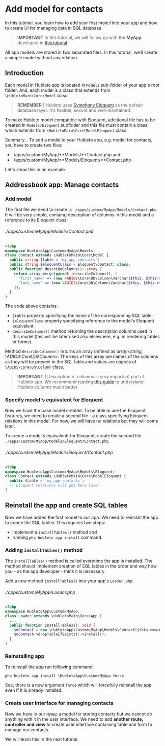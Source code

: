 # Add model for contacts

In this tutorial, you learn how to add your first model into your app and how to create UI for managing data in SQL database.

> **IMPORTANT** In this tutorial, we will follow up with the **MyApp** developed in [this tutorial](add-route-controller-and-view).

All app models are stored in two separated files. In this tutorial, we'll create a simple model without any relation.

## Introduction

Each model in Hubleto app is located in `Models` sub-folder of your app's root folder. And, each model is a class that extends from `\HubletoMain\Core\Model` class.

> **REMEMBER** | Hubleto uses [Symphony Eloquent](https://laravel.com/docs/11.x/eloquent) as the default database layer. It's flexible, secure and well-maintained.

To make Hubleto model compatible with Eloquent, additional file has to be created in `Models/Eloquent` subfolder and this file must contain a class which extends from `\HubletoMain\Core\ModelEloquent` class.

Summary... To add a model to your Hubleto app, e.g. model for contacts, you have to create two files:

  * ./apps/custom/MyApp/**Models/**Contact.php and
  * ./apps/custom/MyApp/**Models/Eloquent/**Contact.php

Let's show this in an example.

## Addressbook app: Manage contacts

### Add model

The first file we need to create is `./apps/custom/MyApp/Models/Contact.php`. It will be very simple, containg description of columns in this model and a reference to its Eloquent class:

###### ./apps/custom/MyApp/Models/Contact.php
```php
<?php
namespace HubletoApp\Custom\MyApp\Models;
class Contact extends \HubletoMain\Core\Model {
  public string $table = 'my_app_contacts';
  public string $eloquentClass = Eloquent\Contact::class;
  public function describeColumns(): array {
    return array_merge(parent::describeColumns(), [
      'first_name' => (new \ADIOS\Core\Db\Column\Varchar($this, $this->translate('First name')))->setRequired(),
      'last_name' => (new \ADIOS\Core\Db\Column\Varchar($this, $this->translate('Last name')))->setRequired(),
    ]);
  }
}
```

The code above contains:

  * `$table` property specifying the name of the corresponding SQL table.
  * `$eloquentClass` property specifying reference to the model's Eloquent equivalent.
  * `describeColumns()` method returning the description columns used in this model (this will be later used also elsewhere, e.g. in rendering tables or forms).

Method `describeColumns()` returns an array defined as *array<string, \ADIOS\Core\Db\Column>*. The keys of this array are names of the columns as they will be present in the SQL table and values are objects of [`\ADIOS\Core\Db\Column` class](https://github.com/wai-blue/adios/blob/main/src/Core/Db/Column.php).

> **IMPORTANT** | Description of columns is very important part of Hubleto app. We recommend reading [this guide](../advanced-development/data-management/understanding-columns-in-model) to understand *Hubleto columns* much better.


### Specify model's equivalent for Eloquent

Now we have the base model created. To be able to use the Eloquent features, we need to create a second file - a class specifying Eloquent relations in this model. For now, we will have no relations but they will come later.

To create a model's equivalentt for Eloquent, create the second file `./apps/custom/MyApp/Models/Eloquent/Contact.php`.

###### ./apps/custom/MyApp/Models/Eloquent/Contact.php
```php
<?php
namespace HubletoApp\Custom\MyApp\Models\Eloquent;
class Contact extends \HubletoMain\Core\ModelEloquent {
  public $table = 'my_app_contacts';
  // Eloquent relations will get here later
}
```

## Reinstall the app and create SQL tables

Now we have added the first model to our app. We need to reinstall the app to create the SQL tables. This requires two steps:

  * implement a `installTables()` method and
  * running `php hubleto app install` command.

### Adding `installTables()` method

The `installTables()` method is called everytime the app is installed. The method should implement creation of SQL tables in the order and way how you - as the app developer - think it is necessary.

Add a new method `installTables()` into your app's `Loader.php`:

###### ./apps/custom/MyApp/Loader.php
```php
<?php
namespace HubletoApp\Custom\MyApp;
class Loader extends \HubletoMain\Core\App {
  ...
  public function installTables(): void {
    $mContact = new \HubletoApp\Custom\MyApp\Models\Contact($this->main);
    $mContact->dropTableIfExists()->install();
  }
}
```

### Reinstalling app

To reinstall the app run following command:

```
php hubleto app install \HubletoApp\Custom\MyApp force
```

See, there is a new argument `force` which will forcefully reinstall the app even if it is already installed.

### Create user interface for managing contacts

Now we have in our `MyApp` a model for storing contacts but we cannot do anything with it in the user interface. We need to add **another route, controller and view** to create user interface containing table and form to manage our contacts.

We will learn this in the next tutorial.

